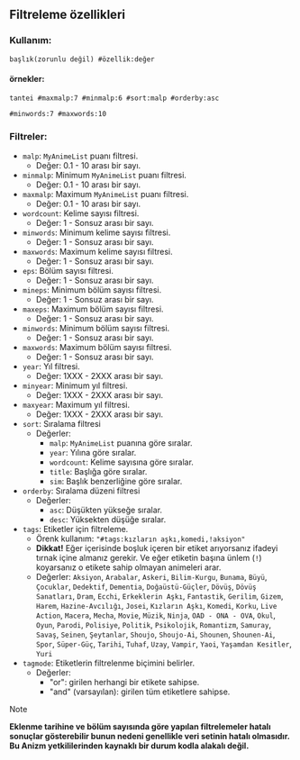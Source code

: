 ## Filtreleme özellikleri

### Kullanım:
```
başlık(zorunlu değil) #özellik:değer
```
#### örnekler:
```
tantei #maxmalp:7 #minmalp:6 #sort:malp #orderby:asc
```
```
#minwords:7 #maxwords:10
```

### Filtreler:

- `malp`: `MyAnimeList` puanı filtresi.
  - Değer: 0.1 - 10 arası bir sayı.
- `minmalp`: Minimum `MyAnimeList` puanı filtresi.
  - Değer: 0.1 - 10 arası bir sayı.
- `maxmalp`: Maximum `MyAnimeList` puanı filtresi.
  - Değer: 0.1 - 10 arası bir sayı.
- `wordcount`: Kelime sayısı filtresi.
  - Değer: 1 - Sonsuz arası bir sayı.
- `minwords`: Minimum kelime sayısı filtresi.
  - Değer: 1 - Sonsuz arası bir sayı.
- `maxwords`: Maximum kelime sayısı filtresi.
  - Değer: 1 - Sonsuz arası bir sayı.
- `eps`: Bölüm sayısı filtresi.
  - Değer: 1 - Sonsuz arası bir sayı.
- `mineps`: Minimum bölüm sayısı filtresi.
  - Değer: 1 - Sonsuz arası bir sayı.
- `maxeps`: Maximum bölüm sayısı filtresi.
  - Değer: 1 - Sonsuz arası bir sayı.
- `minwords`: Minimum bölüm sayısı filtresi.
  - Değer: 1 - Sonsuz arası bir sayı.
- `maxwords`: Maximum bölüm sayısı filtresi.
  - Değer: 1 - Sonsuz arası bir sayı.
- `year`: Yıl filtresi.
  - Değer: 1XXX - 2XXX arası bir sayı.
- `minyear`: Minimum yıl filtresi.
  - Değer: 1XXX - 2XXX arası bir sayı.
- `maxyear`: Maximum yıl filtresi.
  - Değer: 1XXX - 2XXX arası bir sayı.
- `sort`: Sıralama filtresi
  - Değerler:
    - `malp`: `MyAnimeList` puanına göre sıralar.
    - `year`: Yılına göre sıralar.
    - `wordcount`: Kelime sayısına göre sıralar.
    - `title`: Başlığa göre sıralar.
    - `sim`: Başlık benzerliğine göre sıralar.
- `orderby`: Sıralama düzeni filtresi
  - Değerler:
    - `asc`: Düşükten yükseğe sıralar.
    - `desc`: Yüksekten düşüğe sıralar.
- `tags`: Etiketler için filtreleme.
  - Örenk kullanım: `"#tags:kızların aşkı,komedi,!aksiyon"`
  - **Dikkat!** Eğer içerisinde boşluk içeren bir etiket arıyorsanız ifadeyi tırnak içine almanız gerekir. Ve eğer etiketin başına ünlem (`!`) koyarsanız o etikete sahip olmayan animeleri arar.
  - Değerler:
    `Aksiyon`, `Arabalar`, `Askeri`, `Bilim-Kurgu`, `Bunama`, `Büyü`, `Çocuklar`, `Dedektif`, `Dementia`, `Doğaüstü-Güçler`, `Dövüş`, `Dövüş Sanatları`, `Dram`, `Ecchi`, `Erkeklerin Aşkı`, `Fantastik`, `Gerilim`, `Gizem`, `Harem`, `Hazine-Avcılığı`, `Josei`, `Kızların Aşkı`, `Komedi`, `Korku`, `Live Action`, `Macera`, `Mecha`, `Movie`, `Müzik`, `Ninja`, `OAD - ONA - OVA`, `Okul`, `Oyun`, `Parodi`, `Polisiye`, `Politik`, `Psikolojik`, `Romantizm`, `Samuray`, `Savaş`, `Seinen`, `Şeytanlar`, `Shoujo`, `Shoujo-Ai`, `Shounen`, `Shounen-Ai`, `Spor`, `Süper-Güç`, `Tarihi`, `Tuhaf`, `Uzay`, `Vampir`, `Yaoi`, `Yaşamdan Kesitler`, `Yuri`
- `tagmode`: Etiketlerin filtrelenme biçimini belirler.
  - Değerler:
    - "or": girilen herhangi bir etikete sahipse.
    - "and" (varsayılan): girilen tüm etiketlere sahipse.

> [!NOTE]
> **Eklenme tarihine ve bölüm sayısında göre yapılan filtrelemeler hatalı sonuçlar gösterebilir bunun nedeni genellikle veri setinin hatalı olmasıdır. Bu Anizm yetkililerinden kaynaklı bir durum kodla alakalı değil.**
